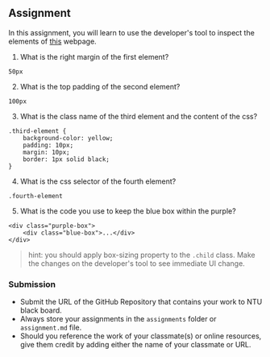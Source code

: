 ## Assignment

In this assignment, you will learn to use the developer's tool to inspect the elements of [this](https://nznznh.csb.app/) webpage.

1. What is the right margin of the first element? 
```
50px
```

2. What is the top padding of the second element?
```
100px
```

3. What is the class name of the third element and the content of the css?
```
.third-element {
    background-color: yellow;
    padding: 10px;
    margin: 10px;
    border: 1px solid black;
}

```

4. What is the css selector of the fourth element?
```
.fourth-element
```

5. What is the code you use to keep the blue box within the purple?
```
<div class="purple-box">
    <div class="blue-box">...</div>
</div>
```

> hint: you should apply box-sizing property to the `.child` class. Make the changes on the developer's tool to see immediate UI change.



### Submission 

- Submit the URL of the GitHub Repository that contains your work to NTU black board.
- Always store your assignments in the `assignments` folder or `assignment.md` file.
- Should you reference the work of your classmate(s) or online resources, give them credit by adding either the name of your classmate or URL. 